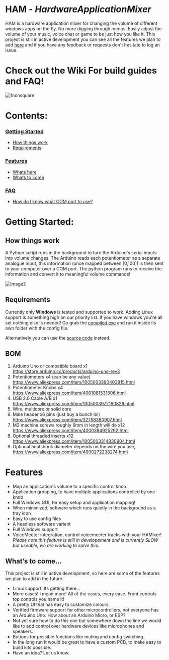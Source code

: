 # HAM - *HardwareApplicationMixer*
HAM is a hardware application mixer for changing the volume of different  windows apps on the fly. No more digging through menus. Easily adjust the volume of your music, voice chat or game to be just how you like it.  This project is still in active development you can see all the features we plan to add [here](#what's-to-come) and if you have any feedback or requests don't hesitate to log an issue.
# Check out the Wiki For build guides and FAQ!
![1nonsquare](https://github.com/Wilsondotzip/HAMixer/assets/58171274/fa879564-af6d-4e54-b166-ebcadf9d83df)

# Contents:
### [Getting Started](#getting-started)
 - [How things work](#how-things-work)
 - [Requirements](#requirements)
 ### [Features ](#features)
 - [Whats here](#features)
 - [Whats to come](#whats-to-come)
### [FAQ ](#faq)
 - [How do I know what COM port to use?](#how-do-i-know-what-com-port-to-use?)


# Getting Started:

## How things work
A Python script runs in the background to turn the Arduino's serial inputs into volume changes. The Arduino reads each potentiometer as a separate analogue input, this information (once mapped between [0,100]) is then sent to your computer over a COM port. The python program runs to receive the information and convert it to meaningful volume commands!  

![Image2](https://user-images.githubusercontent.com/58171274/208288002-e05144c8-9d7c-4ace-b45a-9c51406f2135.jpg)

## Requirements
Currently only **Windows** is tested and supported to work. Adding Linux support is something high on our priority list.
If you have windows you're all set nothing else is needed! Go grab the [compiled exe](https://github.com/Wilsondotzip/HardwareApplicationMixer/tree/main/Software) and run it inside its own folder with the config file. 

Alternatively  you can use the [source code](https://github.com/Wilsondotzip/HardwareApplicationMixer/tree/main/Software/Source) instead. 



## BOM
1. Arduino Uno or compatible board x1 https://store.arduino.cc/products/arduino-uno-rev3
2. Potentiometers x4 (can be any value) https://www.aliexpress.com/item/1005003390403815.html
3. Potentiometer Knobs x4 https://www.aliexpress.com/item/4001081531606.html
4. USB 2.0 Cable A/B x1 https://www.aliexpress.com/item/1005003972190826.html
5. Wire, multicore or solid core
6. Male header x6 pins (just buy a bunch lol) https://www.aliexpress.com/item/32758380907.html
7. M3 machine screws roughly 6mm in length will do x12 https://www.aliexpress.com/item/4000384925292.html
8. Optional threaded inserts x12 https://www.aliexpress.com/item/1005003314830904.html 
9. Optional heatshrink diameter depends on the wire you use, https://www.aliexpress.com/item/4000272238274.html

# Features
- Map an application's volume to a specific control knob
- Application grouping, to have multiple applications controlled by one knob
- Full Windows GUI, for easy setup and application mapping!
- When minimized, software which runs quietly in the background as a tray icon
- Easy to use config files
- A headless software varient
- Full Windows support
- VoiceMeeter integration, control voicemeeter tracks with your HAMixer! *Please note this feature is still in developement and is currently SLOW but useable, we are working to solve this.*
## What’s to come...
This project is still in active development, so here are some of the features we plan to add in the future.

- Linux support. Its getting there... 
- More cases! I mean more! All of the cases, every case. Front controls top controls you name it!
- A pretty UI that has easy to customize colours.
- Verified firmware support for other microcontrollers, not everyone has an Arduino Uno. How about an Arduino Micro, or ESP?
- Not yet sure how to do this one but somewhere down the line we would like to add control over hardware devices like microphones and speakers.
- Buttons for possible functions like muting and config switching. 
- In the long run It would be great to have a custom PCB, to make easy to build kits possible.
- Have an idea? Let us know. 
